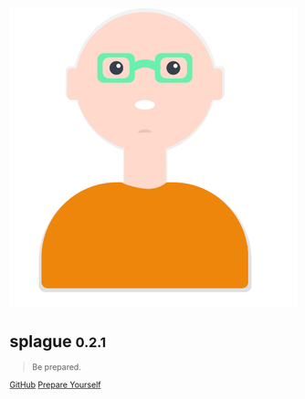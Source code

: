 ![logo](header.svg)

# splague <small>0.2.1</small>

> Be prepared.

[GitHub](https://github.com/alexlee-dev/splague)
[Prepare Yourself](#splague)